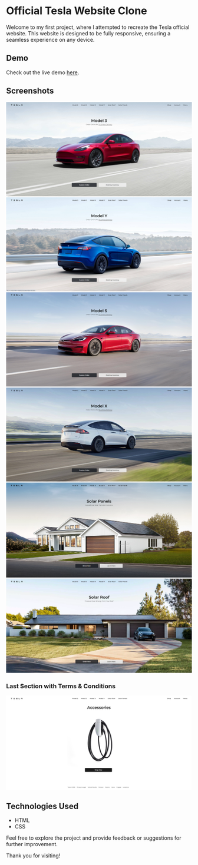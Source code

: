 # Official Tesla Website Clone

Welcome to my first project, where I attempted to recreate the Tesla official website. This website is designed to be fully responsive, ensuring a seamless experience on any device.

## Demo
Check out the live demo [here](https://mateuszskuupien.github.io/tesla-site/).

## Screenshots
![Screenshot 1](/screenshots/Screenshot_1.png)
![Screenshot 2](/screenshots/Screenshot_2.png)
![Screenshot 3](/screenshots/Screenshot_3.png)
![Screenshot 4](/screenshots/Screenshot_4.png)
![Screenshot 5](/screenshots/Screenshot_5.png)
![Screenshot 6](/screenshots/Screenshot_6.png)

### Last Section with Terms & Conditions
![Screenshot 7](/screenshots/Screenshot_7.png)

## Technologies Used
- HTML
- CSS

Feel free to explore the project and provide feedback or suggestions for further improvement.

Thank you for visiting!
